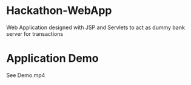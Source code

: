 # Hackathon-WebApp

Web Application designed with JSP and Servlets to act as dummy bank server for transactions

# Application Demo

See Demo.mp4
